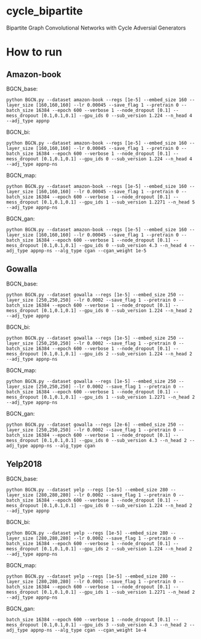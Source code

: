 # cycle_bipartite
Bipartite Graph Convolutional Networks with Cycle Adversial Generators

# How to run

## Amazon-book

BGCN_base: 

`python BGCN.py --dataset amazon-book --regs [1e-5] --embed_size 160 --layer_size [160,160,160] --lr 0.00045 --save_flag 1 --pretrain 0 --batch_size 16384 --epoch 600 --verbose 1 --node_dropout [0.1] --mess_dropout [0.1,0.1,0.1] --gpu_ids 0 --sub_version 1.224 --n_head 4 --adj_type appnp`

BGCN_bi:

`python BGCN.py --dataset amazon-book --regs [1e-5] --embed_size 160 --layer_size [160,160,160] --lr 0.00045 --save_flag 1 --pretrain 0 --batch_size 16384 --epoch 600 --verbose 1 --node_dropout [0.1] --mess_dropout [0.1,0.1,0.1] --gpu_ids 0 --sub_version 1.224 --n_head 4 --adj_type appnp-ns`

BGCN_map:

`python BGCN.py --dataset amazon-book --regs [1e-5] --embed_size 160 --layer_size [160,160,160] --lr 0.00045 --save_flag 1 --pretrain 0 --batch_size 16384 --epoch 600 --verbose 1 --node_dropout [0.1] --mess_dropout [0.1,0.1,0.1] --gpu_ids 1 --sub_version 1.2271 --n_head 5 --adj_type appnp-ns`

BGCN_gan:

`python BGCN.py --dataset amazon-book --regs [1e-5] --embed_size 160 --layer_size [160,160,160] --lr 0.00045 --save_flag 1 --pretrain 0 --batch_size 16384 --epoch 600 --verbose 1 --node_dropout [0.1] --mess_dropout [0.1,0.1,0.1] --gpu_ids 0 --sub_version 4.3 --n_head 4 --adj_type appnp-ns --alg_type cgan --cgan_weight 1e-5`

## Gowalla

BGCN_base:

`python BGCN.py --dataset gowalla --regs [1e-5] --embed_size 250 --layer_size [250,250,250] --lr 0.0002 --save_flag 1 --pretrain 0 --batch_size 16384 --epoch 600 --verbose 1 --node_dropout [0.1] --mess_dropout [0.1,0.1,0.1] --gpu_ids 0 --sub_version 1.224 --n_head 2 --adj_type appnp`

BGCN_bi:

`python BGCN.py --dataset gowalla --regs [1e-5] --embed_size 250 --layer_size [250,250,250] --lr 0.0002 --save_flag 1 --pretrain 0 --batch_size 16384 --epoch 600 --verbose 1 --node_dropout [0.1] --mess_dropout [0.1,0.1,0.1] --gpu_ids 2 --sub_version 1.224 --n_head 2 --adj_type appnp-ns`

BGCN_map:

`python BGCN.py --dataset gowalla --regs [1e-5] --embed_size 250 --layer_size [250,250,250] --lr 0.0002 --save_flag 1 --pretrain 0 --batch_size 16384 --epoch 600 --verbose 1 --node_dropout [0.1] --mess_dropout [0.1,0.1,0.1] --gpu_ids 1 --sub_version 1.2271 --n_head 2 --adj_type appnp-ns`

BGCN_gan:

`python BGCN.py --dataset gowalla --regs [2e-6] --embed_size 250 --layer_size [250,250,250] --lr 0.0002 --save_flag 1 --pretrain 0 --batch_size 16384 --epoch 600 --verbose 1 --node_dropout [0.1] --mess_dropout [0.1,0.1,0.1] --gpu_ids 0 --sub_version 4.3 --n_head 2 --adj_type appnp-ns --alg_type cgan`

## Yelp2018

BGCN_base:

`python BGCN.py --dataset yelp --regs [1e-5] --embed_size 280 --layer_size [280,280,280] --lr 0.0002 --save_flag 1 --pretrain 0 --batch_size 16384 --epoch 600 --verbose 1 --node_dropout [0.1] --mess_dropout [0.1,0.1,0.1] --gpu_ids 0 --sub_version 1.224 --n_head 2 --adj_type appnp`

BGCN_bi:

`python BGCN.py --dataset yelp --regs [1e-5] --embed_size 280 --layer_size [280,280,280] --lr 0.0002 --save_flag 1 --pretrain 0 --batch_size 16384 --epoch 600 --verbose 1 --node_dropout [0.1] --mess_dropout [0.1,0.1,0.1] --gpu_ids 2 --sub_version 1.224 --n_head 2 --adj_type appnp-ns`

BGCN_map:

`python BGCN.py --dataset yelp --regs [1e-5] --embed_size 280 --layer_size [280,280,280] --lr 0.0001 --save_flag 1 --pretrain 0 --batch_size 16384 --epoch 600 --verbose 1 --node_dropout [0.1] --mess_dropout [0.1,0.1,0.1] --gpu_ids 1 --sub_version 1.2271 --n_head 2 --adj_type appnp-ns`

BGCN_gan:

`batch_size 16384 --epoch 600 --verbose 1 --node_dropout [0.1] --mess_dropout [0.1,0.1,0.1] --gpu_ids 3 --sub_version 4.3 --n_head 2 --adj_type appnp-ns --alg_type cgan --cgan_weight 1e-4`